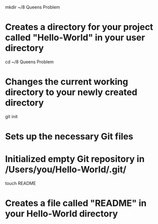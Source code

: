 mkdir ~/8 Queens Problem
# Creates a directory for your project called "Hello-World" in your user directory

cd ~/8 Queens Problem
# Changes the current working directory to your newly created directory

git init
# Sets up the necessary Git files
# Initialized empty Git repository in /Users/you/Hello-World/.git/

touch README
# Creates a file called "README" in your Hello-World directory
